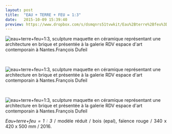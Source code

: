 ```yaml
---
layout: post
title:  "EAU + TERRE + FEU = 1:3"
date:   2015-10-09 15:39:40
preview: https://www.dropbox.com/s/dsmqnrs51tvwkit/Eau%2Bterre%2Bfeu%3D1.3-Arslan-Smirnov-preview.jpg?raw=1
---
```


<img src="https://www.dropbox.com/s/rz6temcwgn348fi/Eau%2Bterre%2Bfeu%3D1.3-Arslan-Smirnov.jpg?raw=1" alt="eau+terre+feu=1:3, sculpture maquette en c&eacute;ramique repr&eacute;sentant une architecture en brique et pr&eacute;sent&eacute;e &agrave; la galerie RDV espace d'art contemporain &agrave; Nantes.Fran&ccedil;ois Dufeil">
<p>&nbsp;</p>

<img src="https://www.dropbox.com/s/srgo9hwfmbj5khp/Eau%2Bterre%2Bfeu%3D1.3.jpg?raw=1" alt="eau+terre+feu=1:3, sculpture maquette en c&eacute;ramique repr&eacute;sentant une architecture en brique et pr&eacute;sent&eacute;e &agrave; la galerie RDV espace d'art contemporain &agrave; Nantes.Fran&ccedil;ois Dufeil">
<p>&nbsp;</p>

<img src="https://www.dropbox.com/s/uoqe95n7d7x3ipb/Eau%2Bterre%2Bfeu%3D1.3%20%282%29.jpg?raw=1" alt="eau+terre+feu=1:3, sculpture maquette en c&eacute;ramique repr&eacute;sentant une architecture en brique et pr&eacute;sent&eacute;e &agrave; la galerie RDV espace d'art contemporain &agrave; Nantes.Fran&ccedil;ois Dufeil">

<p style="text-align:justify">
<span style="font-style: italic;">Eau+terre+feu = 1 : 3</span> / mod&egrave;le r&eacute;duit / bois (epal), fa&iuml;ence rouge / 340 x 420 x 500 mm / 2016.
</p>

